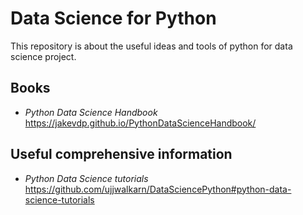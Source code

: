 # Data Science for Python
This repository is about the useful ideas and tools of python for data science project.
## Books
- *Python Data Science Handbook* <https://jakevdp.github.io/PythonDataScienceHandbook/>
## Useful comprehensive information
- *Python Data Science tutorials* <https://github.com/ujjwalkarn/DataSciencePython#python-data-science-tutorials>
